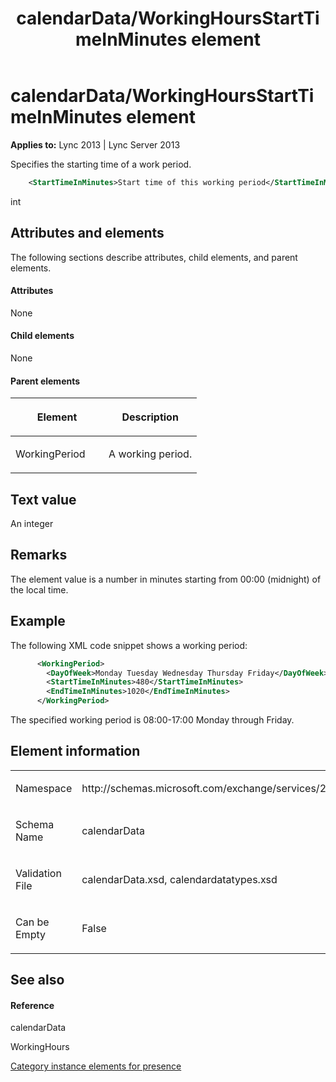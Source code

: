 ﻿---
title: calendarData/WorkingHoursStartTimeInMinutes element
TOCTitle: calendarData/WorkingHoursStartTimeInMinutes element
ms:assetid: c56f5283-ba0f-4260-a5b8-5c8fc5e67aa6
ms:mtpsurl: https://msdn.microsoft.com/en-us/library/Dn454697(v=office.15)
ms:contentKeyID: 57093388
ms.date: 07/24/2014
mtps_version: v=office.15
dev_langs:
- xml
---

# calendarData/WorkingHoursStartTimeInMinutes element


**Applies to:** Lync 2013 | Lync Server 2013

Specifies the starting time of a work period.

``` xml
    <StartTimeInMinutes>Start time of this working period</StartTimeInMinutes>
```

int

## Attributes and elements

The following sections describe attributes, child elements, and parent elements.

#### Attributes

None

#### Child elements

None

#### Parent elements

<table>
<colgroup>
<col style="width: 50%" />
<col style="width: 50%" />
</colgroup>
<thead>
<tr class="header">
<th><p>Element</p></th>
<th><p>Description</p></th>
</tr>
</thead>
<tbody>
<tr class="odd">
<td><p>WorkingPeriod</p></td>
<td><p>A working period.</p></td>
</tr>
</tbody>
</table>


## Text value

An integer

## Remarks

The element value is a number in minutes starting from 00:00 (midnight) of the local time.

## Example

The following XML code snippet shows a working period:

``` xml
      <WorkingPeriod>
        <DayOfWeek>Monday Tuesday Wednesday Thursday Friday</DayOfWeek>
        <StartTimeInMinutes>480</StartTimeInMinutes>
        <EndTimeInMinutes>1020</EndTimeInMinutes>
      </WorkingPeriod>
```

The specified working period is 08:00-17:00 Monday through Friday.

## Element information

<table>
<colgroup>
<col style="width: 50%" />
<col style="width: 50%" />
</colgroup>
<tbody>
<tr class="odd">
<td><p>Namespace</p></td>
<td><p>http://schemas.microsoft.com/exchange/services/2006/types</p></td>
</tr>
<tr class="even">
<td><p>Schema Name</p></td>
<td><p>calendarData</p></td>
</tr>
<tr class="odd">
<td><p>Validation File</p></td>
<td><p>calendarData.xsd, calendardatatypes.xsd</p></td>
</tr>
<tr class="even">
<td><p>Can be Empty</p></td>
<td><p>False</p></td>
</tr>
</tbody>
</table>


## See also

#### Reference

calendarData

WorkingHours

[Category instance elements for presence](category-instance-elements-for-presence.md)

